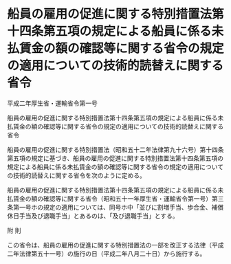 # 船員の雇用の促進に関する特別措置法第十四条第五項の規定による船員に係る未払賃金の額の確認等に関する省令の規定の適用についての技術的読替えに関する省令

平成二年厚生省・運輸省令第一号

船員の雇用の促進に関する特別措置法第十四条第五項の規定による船員に係る未払賃金の額の確認等に関する省令の規定の適用についての技術的読替えに関する省令

船員の雇用の促進に関する特別措置法（昭和五十二年法律第九十六号）第十四条第五項の規定に基づき、船員の雇用の促進に関する特別措置法第十四条第五項の規定による船員に係る未払賃金の額の確認等に関する省令の規定の適用についての技術的読替えに関する省令を次のように定める。

船員の雇用の促進に関する特別措置法第十四条第五項の規定による船員に係る未払賃金の額の確認等に関する省令（昭和五十一年厚生省・運輸省令第一号）第三条第一号ホの規定の適用については、同号ホ中「並びに割増手当、歩合金、補償休日手当及び退職手当」とあるのは、「及び退職手当」とする。

附 則

この省令は、船員の雇用の促進に関する特別措置法の一部を改正する法律（平成二年法律第五十一号）の施行の日（平成二年八月二十日）から施行する。
